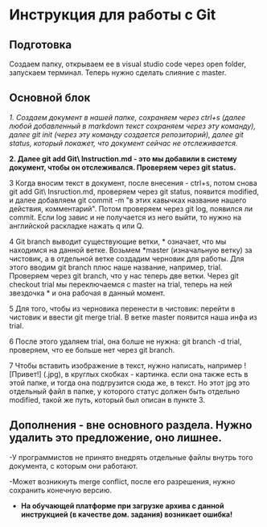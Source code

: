 # Инструкция для работы с Git 
## Подготовка
Создаем папку, открываем ее в visual studio code через open folder, запускаем терминал. Теперь нужно сделать слияние с master.
## Основной блок 
*1. Создаем документ в нашей папке, сохраняем через ctrl+s (далее любой добавленный в markdown текст сохраняем через эту команду), далее git init (через эту команду создается репозиторий), далее git status, который покажет, что документ сейчас не отслеживается.*

**2. Далее git add Git\ Instruction.md - это мы добавили в систему документ, чтобы он отслеживался. Проверяем через git status.**

3 Когда вносим текст в документ, после внесения - ctrl+s, потом снова git add Git\ Insruction.md, проверяем через git status, появится modified, и далее добавляем git commit -m "в этих кавычках название нашего действия, комментарий". Потом проверяем через git log, появился ли commit. Если log завис и не получается из него выйти, то нужно на английской раскладке нажать q или Q.

4 Git branch выводит существующие ветки, * означает, что мы находимся на данной ветке. Возьмем *master (изначальную ветку) за чистовик, а в отдельной ветке создадим черновик для работы. Для этого вводим git branch плюс наше название, например, trial. Проверяем через git branch, что у нас теперь две ветки. Через git checkout trial мы переключаемся с master на trial, теперь на ней звездочка * и она рабочая в данный момент.

5 Для того, чтобы из черновика перенести в чистовик: перейти в чистовик и ввести git merge trial. В ветке master появится наша инфа из trial.

6 После этого удаляем trial, она болше не нужна: git branch -d trial, проверяем, что ее больше нет через git branch. 

7 Чтобы вставить изображение в текст, нужно написать, например ! [Привет!] (.jpg), в круглых скобках - картинка. если она также есть в этой папке, и тогда она подгрузится сюда же, в текст. Но этот jpg это отдельный файл в папке, у которого статус должен быть отдельно modified, такой же путь, который был описан в пункте 3.


## Дополнения - вне основного раздела. Нужно удалить это предложение, оно лишнее.

-У программистов не принято внедрять отдельные файлы внутрь того документа, с которым они работают. 

-Может возникнуть merge conflict, после его разрешения, нужно сохранить конечную версию. 

- **На обучающей платформе при загрузке архива с данной инструкцией (в качестве дом. задания) возникает ошибка!**